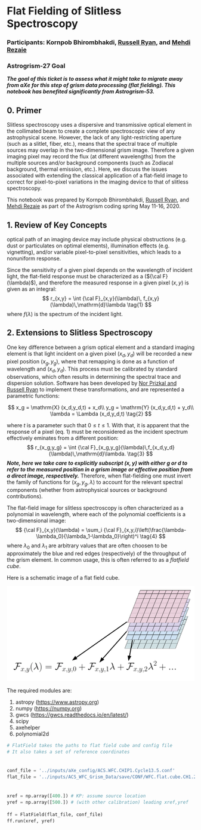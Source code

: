 # Flat Fielding of Slitless Spectroscopy

### Participants: Kornpob Bhirombhakdi, [Russell Ryan](mailto:rryan@stsci.edu), and [Mehdi Rezaie](mailto:mr095415@ohio.edu)
### Astrogrism-27 Goal
***The goal of this ticket is to assess what it might take to migrate away from aXe for this step of grism data processing (flat fielding).  This notebook has benefited significantly from Astrogrism-53.***


## 0.  Primer
Slitless spectroscopy uses a dispersive and transmissive optical element in the collimated beam to create a complete spectroscopic view of any astrophysical scene.  However, the lack of any light-restricting aperture (such as a slitlet, fiber, etc.), means that the spectral trace of multiple sources may overlap in the two-dimensional grism image.  Therefore a given imaging pixel may record the flux (at different wavelengths) from the multiple sources and/or background components (such as Zodiacal background, thermal emission, etc.).  Here, we discuss the issues associated with extending the classical application of a flat-field image to correct for pixel-to-pixel variations in the imaging device to that of slitless spectroscopy.


This notebook was prepared by Kornpob Bhirombhakdi, [Russell Ryan](mailto:rryan@stsci.edu), and [Mehdi Rezaie](mailto:mr095415@ohio.edu) as part of the Astrogrism coding spring May 11-16, 2020.  


## 1.  Review of Key Concepts

optical path of an imaging device may include physical obstructions (e.g. dust or particulates on optimal elements), illumination effects (e.g. vignetting), and/or variable pixel-to-pixel sensitivities, which leads to a nonuniform response.


Since the sensitivity of a given pixel depends on the wavelength of incident light, the flat-field response must be characterized as a (${\cal F}(\lambda)$), and therefore the measured response in a given pixel $(x,y)$ is given as an integral:
$$
r_{x,y}  = \int {\cal F}_{x,y}(\lambda)\, f_{x,y}(\lambda)\,\mathrm{d}\lambda
\tag{1}
$$
where $f(\lambda)$ is the spectrum of the incident light.  


## 2.  Extensions to Slitless Spectroscopy

One key difference between a grism optical element and a standard imaging element is that light incident on a given pixel $(x_d,y_d)$ will be recorded a new pixel position $(x_g,y_g)$, where that remapping is done as a function of wavelength and $(x_d,y_d)$.  This process must be calibrated by standard observations, which often results in determining the spectral trace and dispersion solution.  Software has been developed by [Nor Prizkal and Russell Ryan](https://www.stsci.edu/files/live/sites/www/files/home/hst/instrumentation/wfc3/documentation/instrument-science-reports-isrs/_documents/2017/WFC3-2017-01.pdf) to implement these transformations, and are represented a parametric functions:


$$
x_g = \mathrm{X} (x_d,y_d,t) + x_d\\
y_g = \mathrm{Y} (x_d,y_d,t) + y_d\\
\lambda = \Lambda (x_d,y_d,t)
\tag{2}
$$

where $t$ is a parameter such that $0\leq t\leq1$.  With that, it is apparent that the response of a pixel (eq. 1) must be reconsidered as the incident spectrum effectively eminates from a different position:
$$
r_{x_g,y_g} = \int {\cal F}_{x_g,y_g}(\lambda)\,f_{x_d,y_d}(\lambda)\,\mathrm{d}\lambda.
\tag{3}
$$
***Note, here we take care to explicitly subscript $(x,y)$ with either $g$ or $d$ to refer to the measured position in a grism image or effective position from a direct image, respectively.***  Therefore, when flat-fielding one must invert the family of functions for $(x_g,y_g,\lambda)$ to account for the relevant spectral components (whether from astrophysical sources or background contributions).  



The flat-field image for slitless spectroscopy is often characterized as a polynomial in wavelength, where each of the polynomial coefficients is a two-dimensional image:
$$
{\cal F}_{x,y}(\lambda) = \sum_i {\cal F}_{x,y,i}\left(\frac{\lambda-\lambda_0}{\lambda_1-\lambda_0}\right)^i
\tag{4}
$$
where $\lambda_0$ and $\lambda_1$ are arbitrary values that are often choosen to be approximately the blue and red edges (respectively) of the throughput of the grism element. In common usage, this is often referred to as a *flatfield cube*.  

Here is a schematic image of a flat field cube.

![flat field](notebooks/figures/flatfieldcube.png)


The required modules are:
1. astropy (https://www.astropy.org)
2. numpy (https://numpy.org)
3. gwcs (https://gwcs.readthedocs.io/en/latest/)
4. scipy
5. axehelper
6. polynomial2d




```Python
# FlatField takes the paths to flat field cube and config file
# It also takes a set of reference coordinates


conf_file = '../inputs/aXe_config/ACS.WFC.CHIP1.Cycle13.5.conf'
flat_file = '../inputs/ACS_WFC_Grism_Data/save/CONF/WFC.flat.cube.CH1.2.fits'


xref = np.array([400.]) # KP: assume source location
yref = np.array([500.]) # (with other calibration) leading xref,yref

ff = FlatField(flat_file, conf_file)
ff.run(xref, yref)
```
